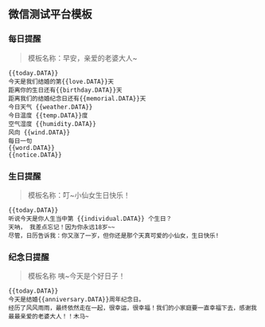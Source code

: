 ## 微信测试平台模板

### 每日提醒

> 模板名称：早安，亲爱的老婆大人~

```text
{{today.DATA}} 
今天是我们结婚的第{{love.DATA}}天 
距离你的生日还有{{birthday.DATA}}天
距离我们的结婚纪念日还有{{memorial.DATA}}天 
今日天气 {{weather.DATA}} 
今日温度 {{temp.DATA}}度 
空气湿度 {{humidity.DATA}} 
风向 {{wind.DATA}} 
每日一句 
{{word.DATA}}
{{notice.DATA}}
```

### 生日提醒

> 模板名称：叮~小仙女生日快乐！

```text
{{today.DATA}} 
听说今天是你人生当中第 {{individual.DATA}} 个生日？
天呐， 我差点忘记！因为你永远18岁~~
尽管，日历告诉我：你又涨了一岁，但你还是那个天真可爱的小仙女，生日快乐!	
```

### 纪念日提醒

> 模板名称 咦~今天是个好日子！

```text
{{today.DATA}} 
今天是结婚{{anniversary.DATA}}周年纪念日。 
经历了风风雨雨，最终依然走在一起，很幸运，很幸福！我们的小家庭要一直幸福下去，感谢我最最亲爱的老婆大人！！木马~
```